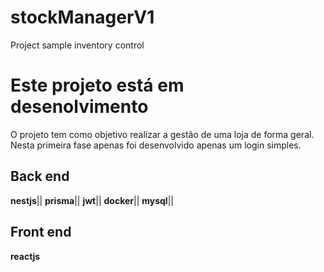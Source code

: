 # stockManagerV1
Project sample inventory control

# Este projeto está em desenolvimento

O projeto tem como objetivo realizar a gestão de uma loja de forma geral. Nesta primeira fase apenas foi desenvolvido apenas um login simples.


## Back end

**nestjs**||
**prisma**||
**jwt**||
**docker**||
**mysql**||

## Front end

**reactjs**

